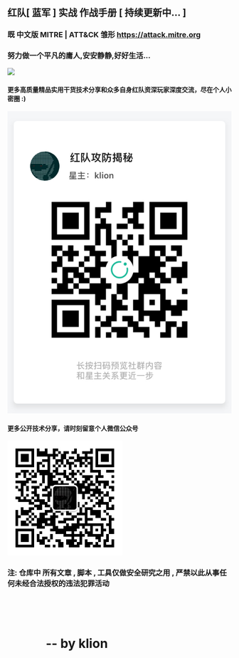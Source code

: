 ## 红队[ 蓝军 ] 实战 作战手册 [ 持续更新中... ]

### 既 中文版 MITRE | ATT&CK 雏形 https://attack.mitre.org
### 努力做一个平凡的庸人,安安静静,好好生活... 

<img src="RedTeamManula.jpg" />

#### 更多高质量精品实用干货技术分享和众多自身红队资深玩家深度交流，尽在个人小密圈 :)
<img src="miquan.jpg" />

#### 更多公开技术分享，请时刻留意个人微信公众号
<img src="klion.jpg" />

### 注: 仓库中 所有文章 , 脚本 , 工具仅做安全研究之用 , 严禁以此从事任何未经合法授权的违法犯罪活动

#  &nbsp;&nbsp;&nbsp;&nbsp;&nbsp;&nbsp;&nbsp;&nbsp;&nbsp;&nbsp;&nbsp;&nbsp;&nbsp;&nbsp;&nbsp;&nbsp;&nbsp;&nbsp;&nbsp;&nbsp;&nbsp;&nbsp;&nbsp;&nbsp;&nbsp;&nbsp;&nbsp;&nbsp;&nbsp;&nbsp;&nbsp;&nbsp;&nbsp;&nbsp;&nbsp;&nbsp;&nbsp;&nbsp;&nbsp;&nbsp;&nbsp;&nbsp;&nbsp;&nbsp;&nbsp;&nbsp;&nbsp;&nbsp;&nbsp;&nbsp;&nbsp;&nbsp;&nbsp;&nbsp;&nbsp;&nbsp;&nbsp;&nbsp;&nbsp;&nbsp;&nbsp;&nbsp;&nbsp;&nbsp;&nbsp;&nbsp;&nbsp;&nbsp;&nbsp;&nbsp;&nbsp;&nbsp;&nbsp;&nbsp;&nbsp;&nbsp;&nbsp;&nbsp;&nbsp;&nbsp;&nbsp;&nbsp;&nbsp;&nbsp;&nbsp;&nbsp;&nbsp;&nbsp;&nbsp;&nbsp;&nbsp;&nbsp;&nbsp;&nbsp;&nbsp;&nbsp;&nbsp;&nbsp;&nbsp;&nbsp;&nbsp;&nbsp;&nbsp;&nbsp;&nbsp;&nbsp;&nbsp;&nbsp;&nbsp;&nbsp;&nbsp;&nbsp;&nbsp;&nbsp;&nbsp;&nbsp;&nbsp;&nbsp;&nbsp;&nbsp;&nbsp;&nbsp;&nbsp;&nbsp;&nbsp;&nbsp;&nbsp;&nbsp;&nbsp;&nbsp;&nbsp;&nbsp;&nbsp;&nbsp;&nbsp;&nbsp;&nbsp;&nbsp;&nbsp;&nbsp;&nbsp;&nbsp;&nbsp;&nbsp;&nbsp;&nbsp;&nbsp;&nbsp;&nbsp;&nbsp;&nbsp;&nbsp;&nbsp;&nbsp;&nbsp;&nbsp;&nbsp;&nbsp;&nbsp;&nbsp;&nbsp;&nbsp;&nbsp;&nbsp;&nbsp;-- by klion

